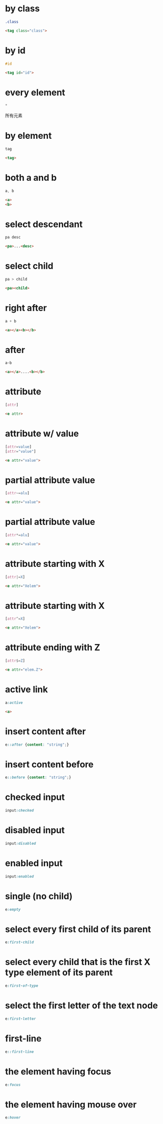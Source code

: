 # by class
```css
.class
```
```html
<tag class="class">
```
# by id
```css
#id
```
```html
<tag id="id">
```
# every element
```css
*
```
所有元素
# by element
```css
tag
```
```html
<tag>
```
# both a and b
```css
a, b
```
```html
<a>
<b>
```
# select descendant
```css
pa desc
```
```html
<pa>...<desc>
```
# select child
```css
pa > child
```
```html
<pa><child>
```
# right after
```css
a + b
```
```html
<a></a><b></b>
```
# after
```css
a~b
```
```html
<a></a>....<b></b>
```
# attribute
```css
[attr]
```
```html
<e attr>
```
# attribute w/ value
```css
[attr=value]
[attr="value"]
```
```html
<e attr="value">
```
# partial attribute value
```css
[attr~=alu]
```
```html
<e attr="value">
```
# partial attribute value
```css
[attr*=alu]
```
```html
<e attr="value">
```
# attribute starting with X
```css
[attr|=X]
```
```html
<e attr="Xelem">
```
# attribute starting with X
```css
[attr^=X]
```
```html
<e attr="Xelem">
```
# attribute ending with Z
```css
[attr$=Z]
```
```html
<e attr="elem.Z">
```
# active link
```css
a:active
```
```html
<a>
```
# insert content after
```css
e::after {content: "string";}
```
# insert content before
```css
e::before {content: "string";}
```
# checked input
```css
input:checked
```
# disabled input
```css
input:disabled
```
# enabled input
```css
input:enabled
```
# single (no child)
```css
e:empty
```
# select every first child of its parent
```css
e:first-child
```
# select every child that is the first X type element of its parent
```css
e:first-of-type
```
# select the first letter of the text node
```css
e:first-letter
```
# first-line
```css
e::first-line
```
# the element having focus
```css
e:focus
```
# the element having mouse over
```css
e:hover
```
